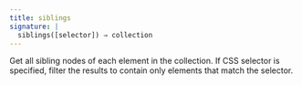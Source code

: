 ```yaml
---
title: siblings
signature: |
  siblings([selector]) ⇒ collection
---
```


Get all sibling nodes of each element in the collection. If CSS selector is
specified, filter the results to contain only elements that match the selector.

